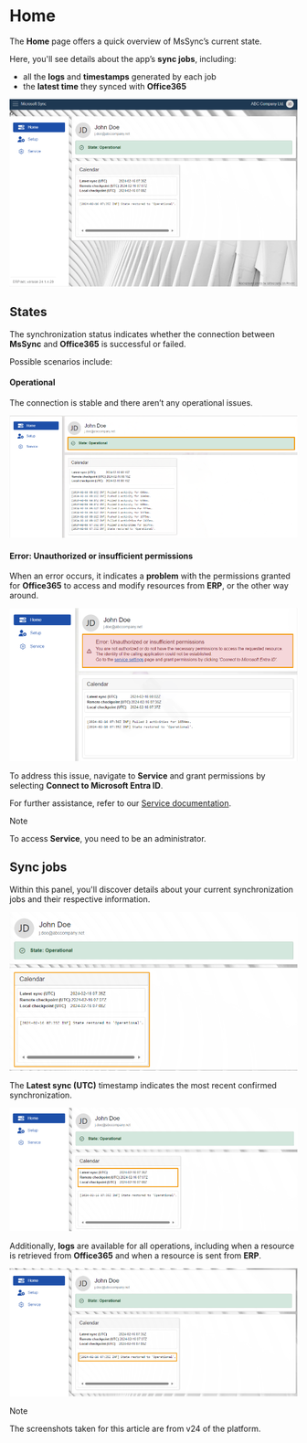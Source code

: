 # Home

The **Home** page offers a quick overview of MsSync’s current state. 

Here, you'll see details about the app’s **sync jobs**, including:

* all the **logs** and **timestamps** generated by each job
* the **latest time** they synced with **Office365**

![picture](pictures/Home_view_01_03.png)

## States 

The synchronization status indicates whether the connection between **MsSync** and **Office365** is successful or failed. 

Possible scenarios include:

#### Operational 

The connection is stable and there aren’t any operational issues. 

![picture](pictures/Home_state_01_03.png)

#### Error: Unauthorized or insufficient permissions

When an error occurs, it indicates a **problem** with the permissions granted for **Office365** to access and modify resources from **ERP**, or the other way around.

![picture](pictures/Home_error_01_03.png)
 
To address this issue, navigate to **Service** and grant permissions by selecting **Connect to Microsoft Entra ID**. 

For further assistance, refer to our [Service documentation](https://docs.erp.net/tech/modules/applications/mssync/service.html). 

> [!NOTE]
> To access **Service**, you need to be an administrator.

## Sync jobs 

Within this panel, you'll discover details about your current synchronization jobs and their respective information. 

![picture](pictures/Home_calendar_01_03.png)
 
The **Latest sync (UTC)** timestamp indicates the most recent confirmed synchronization.

![picture](pictures/Home_UTC_01_03.png)

Additionally, **logs** are available for all operations, including when a resource is retrieved from **Office365** and when a resource is sent from **ERP**.

![picture](pictures/Home_logs_01_03.png)

> [!NOTE]
> 
> The screenshots taken for this article are from v24 of the platform.
 
